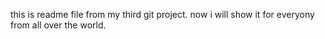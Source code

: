 this is readme file from my third git project.
now i will show it for everyony from all over the world.